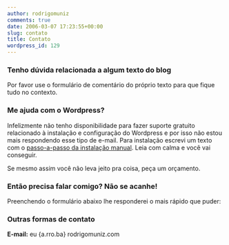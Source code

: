 ```yaml
---
author: rodrigomuniz
comments: true
date: 2006-03-07 17:23:55+00:00
slug: contato
title: Contato
wordpress_id: 129
---
```


### Tenho dúvida relacionada a algum texto do blog


Por favor use o formulário de comentário do próprio texto para que fique tudo no contexto.



### Me ajuda com o Wordpress?


Infelizmente não tenho disponibilidade para fazer suporte gratuito relacionado à instalação e configuração do Wordpress e por isso não estou mais respondendo esse tipo de e-mail. Para instalação escrevi um texto com o [passo-a-passo da instalação manual](http://rodrigomuniz.com/blog/como-instalar-o-wordpress/). Leia com calma e você vai conseguir.

Se mesmo assim você não leva jeito pra coisa, peça um orçamento.



### Então precisa falar comigo? Não se acanhe!


Preenchendo o formulário abaixo lhe responderei o mais rápido que puder:





### Outras formas de contato


**E-mail:** eu {a.rro.ba} rodrigomuniz.com
